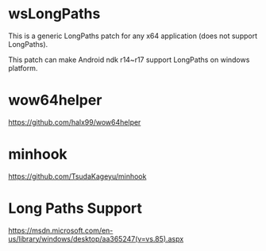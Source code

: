 # wsLongPaths
This is a generic LongPaths patch for any x64 application (does not support LongPaths).

This patch can make Android ndk r14~r17 support LongPaths on windows platform.

  
  
# wow64helper
https://github.com/halx99/wow64helper

# minhook
https://github.com/TsudaKageyu/minhook

# Long Paths Support
https://msdn.microsoft.com/en-us/library/windows/desktop/aa365247(v=vs.85).aspx
